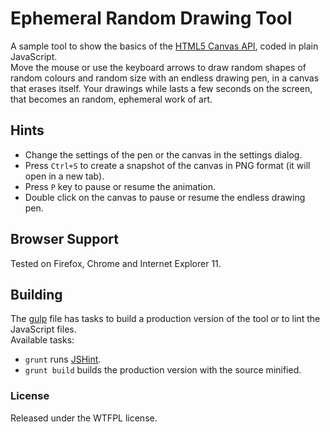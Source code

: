 # Ephemeral Random Drawing Tool
A sample tool to show the basics of the [HTML5 Canvas API](https://developer.mozilla.org/en-US/docs/Web/API/Canvas_API),
coded in plain JavaScript.  
Move the mouse or use the keyboard arrows to draw random shapes of random colours and random size
with an endless drawing pen, in a canvas that erases itself. Your drawings while lasts a few seconds on the
screen, that becomes an random, ephemeral work of art.

## Hints
+ Change the settings of the pen or the canvas in the settings dialog.
+ Press `Ctrl+S` to create a snapshot of the canvas in PNG format (it will open in a new tab).
+ Press `P` key to pause or resume the animation.
+ Double click on the canvas to pause or resume the endless drawing pen.

## Browser Support
Tested on Firefox, Chrome and Internet Explorer 11.

## Building
The [gulp](http://gulpjs.com/) file has tasks to build a production version of the tool or to lint the JavaScript files.  
Available tasks:
+ `grunt` runs [JSHint](http://jshint.com/about/).
+ `grunt build` builds the production version with the source minified.

### License
Released under the WTFPL license.
